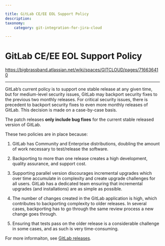 ```yaml
---

title: GitLab CE/EE EOL Support Policy
description:
taxonomy:
    category: git-integration-for-jira-cloud

---
```


# GitLab CE/EE EOL Support Policy

<https://bigbrassband.atlassian.net/wiki/spaces/GITCLOUD/pages/716636410>

* * *

GitLab’s current policy is to support one stable release at any given time, but for medium-level security issues, GitLab may backport security fixes to the previous two monthly releases. For critical security issues, there is precedent to backport security fixes to even more monthly releases of GitLab. This decision is made on a case-by-case basis.

The patch releases **only include bug fixes** for the current stable released version of GitLab.

These two policies are in place because:

1.  GitLab has Community and Enterprise distributions, doubling the amount of work necessary to test/release the software.
    
2.  Backporting to more than one release creates a high development, quality assurance, and support cost.
    
3.  Supporting parallel version discourages incremental upgrades which over time accumulate in complexity and create upgrade challenges for all users. GitLab has a dedicated team ensuring that incremental upgrades (and installations) are as simple as possible.
    
4.  The number of changes created in the GitLab application is high, which contributes to backporting complexity to older releases. In several cases, backporting has to go through the same review process a new change goes through.
    
5.  Ensuring that tests pass on the older release is a considerable challenge in some cases, and as such is very time-consuming.
    

For more informaiton, see [GitLab releases](https://about.gitlab.com/releases/categories/releases/).